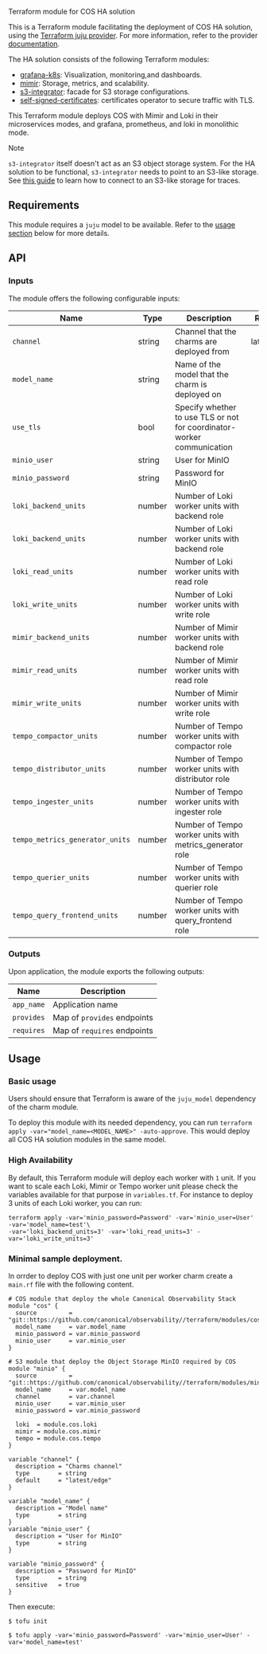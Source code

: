 Terraform module for COS HA solution

This is a Terraform module facilitating the deployment of COS HA solution, using the [Terraform juju provider](https://github.com/juju/terraform-provider-juju/). For more information, refer to the provider [documentation](https://registry.terraform.io/providers/juju/juju/latest/docs).

The HA solution consists of the following Terraform modules:
- [grafana-k8s](https://github.com/canonical/grafana-k8s-operator): Visualization, monitoring,and dashboards.
- [mimir](https://github.com/canonical/observability/tree/main/terraform/modules/mimir): Storage, metrics, and scalability.
- [s3-integrator](https://github.com/canonical/s3-integrator): facade for S3 storage configurations.
- [self-signed-certificates](https://github.com/canonical/self-signed-certificates-operator): certificates operator to secure traffic with TLS.

This Terraform module deploys COS with Mimir and Loki in their microservices modes, and grafana, prometheus, and loki in monolithic mode.

> [!NOTE]
> `s3-integrator` itself doesn't act as an S3 object storage system. For the HA solution to be functional, `s3-integrator` needs to point to an S3-like storage. See [this guide](https://discourse.charmhub.io/t/cos-lite-docs-set-up-minio/15211) to learn how to connect to an S3-like storage for traces.

## Requirements
This module requires a `juju` model to be available. Refer to the [usage section](#usage) below for more details.

## API

### Inputs
The module offers the following configurable inputs:

| Name | Type | Description | Required |
| - | - | - | - |
| `channel` | string | Channel that the charms are deployed from | latest/edge |
| `model_name` | string | Name of the model that the charm is deployed on |  |
| `use_tls` | bool | Specify whether to use TLS or not for coordinator-worker communication |
| `minio_user` | string | User for MinIO |
| `minio_password` | string | Password for MinIO |
| `loki_backend_units` | number | Number of Loki worker units with backend role |
| `loki_backend_units` | number | Number of Loki worker units with backend role |
| `loki_read_units` | number | Number of Loki worker units with read role |
| `loki_write_units` | number | Number of Loki worker units with write role |
| `mimir_backend_units` | number | Number of Mimir worker units with backend role |
| `mimir_read_units` | number | Number of Mimir worker units with read role |
| `mimir_write_units` | number | Number of Mimir worker units with write role |
| `tempo_compactor_units` | number | Number of Tempo worker units with compactor role |
| `tempo_distributor_units` | number | Number of Tempo worker units with distributor role |
| `tempo_ingester_units` | number | Number of Tempo worker units with ingester role |
| `tempo_metrics_generator_units` | number | Number of Tempo worker units with metrics_generator role |
| `tempo_querier_units` | number | Number of Tempo worker units with querier role |
| `tempo_query_frontend_units` | number | Number of Tempo worker units with query_frontend role |



### Outputs
Upon application, the module exports the following outputs:

| Name | Description |
| - | - |
| `app_name`|  Application name |
| `provides`| Map of `provides` endpoints |
| `requires`|  Map of `requires` endpoints |

## Usage


### Basic usage

Users should ensure that Terraform is aware of the `juju_model` dependency of the charm module.

To deploy this module with its needed dependency, you can run `terraform apply -var="model_name=<MODEL_NAME>" -auto-approve`. This would deploy all COS HA solution modules in the same model.

### High Availability

By default, this Terraform module will deploy each worker with `1` unit. If you want to scale each Loki, Mimir or Tempo worker unit please check the variables available for that purpose in `variables.tf`. For instance to deploy 3 units of each Loki worker, you can run:

```shell
terraform apply -var='minio_password=Password' -var='minio_user=User' -var='model_name=test'\
-var='loki_backend_units=3' -var='loki_read_units=3' -var='loki_write_units=3'
```


### Minimal sample deployment.

In orrder to deploy COS with just one unit per worker charm create a `main.rf` file with the following content.

```hcl
# COS module that deploy the whole Canonical Observability Stack
module "cos" {
  source         = "git::https://github.com/canonical/observability//terraform/modules/cos"
  model_name     = var.model_name
  minio_password = var.minio_password
  minio_user     = var.minio_user
}

# S3 module that deploy the Object Storage MinIO required by COS
module "minio" {
  source         = "git::https://github.com/canonical/observability//terraform/modules/minio"
  model_name     = var.model_name
  channel        = var.channel
  minio_user     = var.minio_user
  minio_password = var.minio_password

  loki  = module.cos.loki
  mimir = module.cos.mimir
  tempo = module.cos.tempo
}

variable "channel" {
  description = "Charms channel"
  type        = string
  default     = "latest/edge"
}

variable "model_name" {
  description = "Model name"
  type        = string
}
variable "minio_user" {
  description = "User for MinIO"
  type        = string
}

variable "minio_password" {
  description = "Password for MinIO"
  type        = string
  sensitive   = true
}
```


Then execute:

```shell
$ tofu init

$ tofu apply -var='minio_password=Password' -var='minio_user=User' -var='model_name=test'
```
